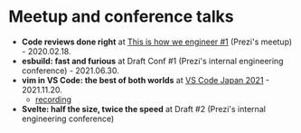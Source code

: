 # Meetup and conference talks

- **Code reviews done right** at [This is how we engineer #1](https://www.meetup.com/prezi-product-talks-budapest/events/268533401/) (Prezi's meetup) - 2020.02.18.
- **esbuild: fast and furious** at Draft Conf #1 (Prezi's internal engineering conference) - 2021.06.30.
- **vim in VS Code: the best of both worlds** at [VS Code Japan 2021](https://vscodejp.github.io/conf2021/en/) - 2021.11.20.
  - [recording](https://youtu.be/f83bAeiH9qA)
- **Svelte: half the size, twice the speed** at Draft #2 (Prezi's internal engineering conference)

